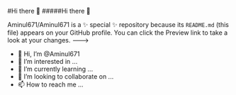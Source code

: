 #Hi there 👋
#####Hi there 👋

Aminul671/Aminul671 is a ✨ special ✨ repository because its `README.md` (this file) appears on your GitHub profile.
You can click the Preview link to take a look at your changes.
--->
- 👋 Hi, I’m @Aminul671
- 👀 I’m interested in ...
- 🌱 I’m currently learning ...
- 💞️ I’m looking to collaborate on ...
- 📫 How to reach me ...


